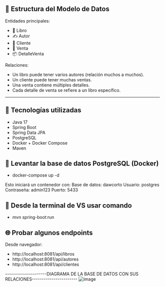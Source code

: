 ## 🧱 Estructura del Modelo de Datos

Entidades principales:

- 📖 Libro
- ✍️ Autor
- 👤 Cliente
- 🧾 Venta
- 📦 DetalleVenta

Relaciones:

- Un libro puede tener varios autores (relación muchos a muchos).
- Un cliente puede tener muchas ventas.
- Una venta contiene múltiples detalles.
- Cada detalle de venta se refiere a un libro específico.

---

## 🚀 Tecnologías utilizadas

- Java 17
- Spring Boot
- Spring Data JPA
- PostgreSQL
- Docker + Docker Compose
- Maven

## 🐳 Levantar la base de datos PostgreSQL (Docker)
- docker-compose up -d

Esto iniciará un contenedor con:
Base de datos: dawcorto
Usuario: postgres
Contraseña: admin123
Puerto: 5433

## 👾 Desde la terminal de VS usar comando
- mvn spring-boot:run

## 🌐 Probar algunos endpoints
Desde navegador:

- http://localhost:8081/api/libros
- http://localhost:8081/api/autores
- http://localhost:8081/api/clientes


---------------------DIAGRAMA DE LA BASE DE DATOS CON SUS RELACIONES-----------------------
![image](https://github.com/user-attachments/assets/91344a8a-38b1-45a6-b2cb-9c17c9dc5fb6)
